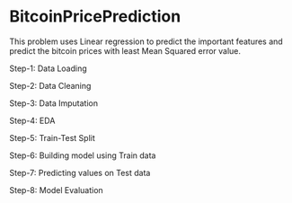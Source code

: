 # BitcoinPricePrediction

This problem uses Linear regression to predict the important features and predict the bitcoin prices with least Mean Squared error value.

Step-1:
Data Loading

Step-2:
Data Cleaning

Step-3:
Data Imputation

Step-4:
EDA

Step-5:
Train-Test Split

Step-6:
Building model using Train data

Step-7:
Predicting values on Test data

Step-8:
Model Evaluation
